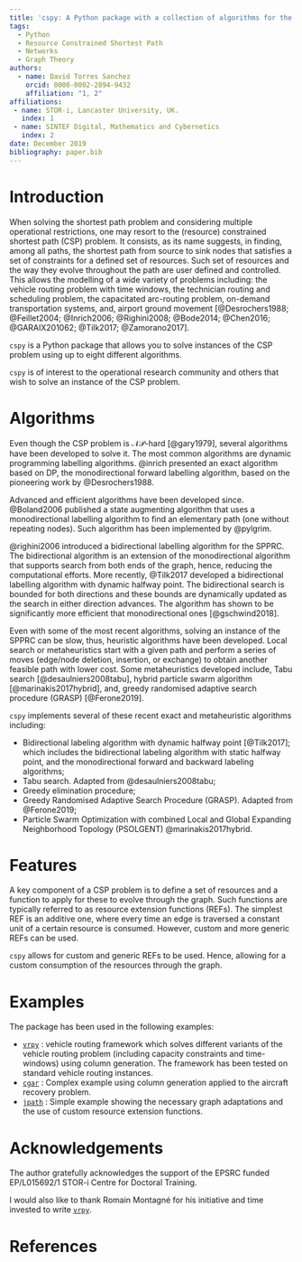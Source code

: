 ```yaml
---
title: 'cspy: A Python package with a collection of algorithms for the (Resource) Constrained Shortest Path problem'
tags:
  - Python
  - Resource Constrained Shortest Path
  - Networks
  - Graph Theory
authors:
  - name: David Torres Sanchez
    orcid: 0000-0002-2894-9432
    affiliation: "1, 2"
affiliations:
 - name: STOR-i, Lancaster University, UK.
   index: 1
 - name: SINTEF Digital, Mathematics and Cybernetics  
   index: 2
date: December 2019
bibliography: paper.bib
---
```


# Introduction

When solving the shortest path problem and considering multiple operational restrictions, one may resort to the (resource) constrained shortest path (CSP) problem.
It consists, as its name suggests, in finding, among all paths, the shortest path from source to sink nodes that satisfies a set of constraints for a defined set of resources.
Such set of resources and the way they evolve throughout the path are user defined and controlled. This allows the modelling of a wide variety of problems including: the vehicle routing problem with time windows, the technician routing and scheduling problem, the capacitated arc-routing problem, on-demand transportation systems, and, airport ground movement [@Desrochers1988; @Feillet2004; @Inrich2006; @Righini2008; @Bode2014; @Chen2016; @GARAIX201062; @Tilk2017; @Zamorano2017].

``cspy`` is a Python package that allows you to solve instances of the CSP problem using up to eight different algorithms.

``cspy`` is of interest to the operational research community and others that wish to solve an instance of the CSP problem.

# Algorithms

Even though the CSP problem is $\mathcal{NP}$-hard [@gary1979], several algorithms have been developed to solve it. The most common algorithms are dynamic programming labelling algorithms. 
@inrich presented an exact algorithm based on DP, the monodirectional forward labelling algorithm, based on the pioneering work by @Desrochers1988. 

Advanced and efficient algorithms have been developed since. @Boland2006 published a state augmenting algorithm that uses a monodirectional labelling algorithm to find an elementary path (one without repeating nodes). Such algorithm has been implemented by @pylgrim.

@righini2006 introduced a bidirectional labelling algorithm for the SPPRC. The bidirectional algorithm is an extension of the monodirectional algorithm that supports search from both ends of the graph, hence, reducing the computational efforts.
More recently, @Tilk2017 developed a bidirectional labelling algorithm with dynamic halfway point. The bidirectional search is bounded for both directions and these bounds are dynamically updated as the search in either direction advances. The algorithm has shown to be significantly more efficient that monodirectional ones [@gschwind2018].

Even with some of the most recent algorithms, solving an instance of the SPPRC can be slow, thus, heuristic algorithms have been developed.
Local search or metaheuristics start with a given path and perform a series of moves (edge/node deletion, insertion, or exchange) to obtain another feasible path with lower cost.
Some metaheuristics developed include, Tabu search [@desaulniers2008tabu], hybrid particle swarm algorithm [@marinakis2017hybrid], and, greedy randomised adaptive search procedure (GRASP) [@Ferone2019].

``cspy`` implements several of these recent exact and metaheuristic algorithms including:

- Bidirectional labeling algorithm with dynamic halfway point [@Tilk2017]; which includes the bidirectional labeling algorithm with static halfway point, and the monodirectional forward and backward labeling algorithms;
- Tabu search. Adapted from @desaulniers2008tabu;
- Greedy elimination procedure;
- Greedy Randomised Adaptive Search Procedure (GRASP). Adapted from @Ferone2019;
- Particle Swarm Optimization with combined Local and Global Expanding Neighborhood Topology (PSOLGENT) @marinakis2017hybrid.

# Features

A key component of a CSP problem is to define a set of resources and a function to apply for these to evolve through the graph. Such functions are typically referred to as resource extension functions (REFs). The simplest REF is an additive one, where every time an edge is traversed a constant unit of a certain resource is consumed. However, custom and more generic REFs can be used.

``cspy`` allows for custom and generic REFs to be used. Hence, allowing for a custom consumption of the resources through the graph.

# Examples

The package has been used in the following examples:

- [`vrpy`](https://github.com/Kuifje02/vrpy) : vehicle routing framework which solves different variants of the vehicle routing problem (including capacity constraints and time-windows) using column generation. The framework has been tested on standard vehicle routing instances.
- [`cgar`](https://github.com/torressa/cspy/tree/master/examples/cgar) : Complex example using column generation applied to the aircraft recovery problem.
- [`jpath`](https://github.com/torressa/cspy/tree/master/examples/jpath) : Simple example showing the necessary graph adaptations and the use of custom resource extension functions.


# Acknowledgements

The author gratefully acknowledges the support of the EPSRC funded EP/L015692/1 STOR-i Centre for Doctoral Training. 

I would also like to thank Romain Montagné for his initiative and time invested to write [`vrpy`](https://github.com/Kuifje02/vrpy).

# References
